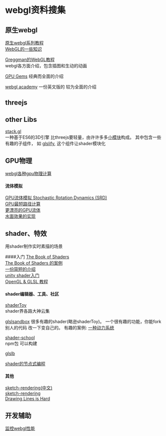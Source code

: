 # webgl资料搜集


## 原生webgl
[原生webgl系列教程](https://github.com/fem-d/webGL/tree/master/blog)<br>
[WebGL的一些知识](http://finalshares.com/read-2332)<br>

[Greggman的WebGL教程](http://webglfundamentals.org/)<br>
webgl各方面介绍，包含插图和生动的动画

[GPU Gems](http://http.developer.nvidia.com/GPUGems/gpugems_ch28.html)
经典而全面的介绍

[webgl academy](http://www.webglacademy.com/)
一份英文版的 较为全面的介绍




## threejs


## other Libs
[stack.gl](https://stack.gl/)<br>
一种基于ES6的3D引擎 比threejs要轻量，由许许多多[小模块](http://stack.gl/packages)构成。
其中包含一些有趣的子组件， 如 [glslify](https://github.com/stackgl/glslify), 这个组件让shader模块化

## GPU物理
[webgl各种gpu物理计算](http://www.ibiblio.org/e-notes/webgl/gpu/contents.html)



#### 流体模拟
[GPU流体模拟 Stochastic Rotation Dynamics (SRD)](http://html5.9tech.cn/news/2014/0311/40018.html)<br>
[GPU最短路径计算](http://nullprogram.com/webgl-path-solver/)<br>
[更漂亮的GPU流体](http://www.cake23.de/firewater.html)<br>
[水面效果的实现](http://blog.csdn.net/tkokof1/article/details/40819225)


## shader、特效

用shader制作实时素描的场景

####入门
[The Book of Shaders](http://thebookofshaders.com/)<br>
[The Book of Shaders 的案例]( http://patriciogonzalezvivo.com/2015/thebookofshaders/examples/)<br>
[一份简短的介绍](https://notes.underscorediscovery.com/shaders-a-primer/)<br>
[unity shader入门](http://onevcat.com/2013/07/shader-tutorial-1/)<br>
[OpenGL & GLSL 教程](https://segmentfault.com/a/1190000000614122)<br>


#### shader编辑器、工具、社区
[shaderToy](https://www.shadertoy.com/)<br>
shader界各路大神云集

[glslsandbox](http://glslsandbox.com/)
很多有趣的shader(略逊shaderToy)。
一个很有趣的功能，你能fork别人的代码 改一下变自己的。
有趣的案例: [一种动力系统](http://glslsandbox.com/e#30755.0)<br>

[shader-school](https://github.com/stackgl/shader-school)<br>
npm包 可以构建

[glslb](http://glslb.in/)

[shader的节点式编程](https://github.com/unconed/shadergraph)<br>

#### 其他
[sketch-rendering(中文)](http://io-meter.com/2014/12/31/sketch-rendering/)<br>
[sketch-rendering](http://io-meter.com/2014/12/31/sketch-rendering/)<br>
[Drawing Lines is Hard](http://mattdesl.svbtle.com/drawing-lines-is-hard)<br>


## 开发辅助
[监控webgl性能](https://github.com/mrdoob/stats.js)<br>



